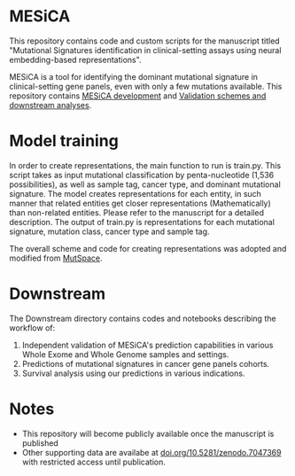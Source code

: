 # MESiCA

This repository contains code and custom scripts for the manuscript titled "Mutational Signatures identification in clinical-setting assays using neural embedding-based representations". 

MESiCA is a tool for identifying the dominant mutational signature in clinical-setting gene panels, even with only a few mutations available. 
This repository contains [MESiCA development](#Model) and [Validation schemes and downstream analyses](#Downstream). 

<a name="Model"/>

# Model training
In order to create representations, the main function to run is train.py. This script takes as input mutational classification by penta-nucleotide (1,536 possibilities), as well as sample tag, cancer type, and dominant mutational signature. 
The model creates representations for each entity, in such manner that related entities get closer representations (Mathematically) than non-related entities. Please refer to the manuscript for a detailed description. 
The output of train.py is representations for each mutational signature, mutation class, cancer type and sample tag.

The overall scheme and code for creating representations was adopted and modified from [MutSpace](https://github.com/ma-compbio/MutSpace).

<a name="Downstream"/>

# Downstream
The Downstream directory contains codes and notebooks describing the workflow of:
  1. Independent validation of MESiCA's prediction capabilities in various Whole Exome and Whole Genome samples and settings.
  2. Predictions of mutational signatures in cancer gene panels cohorts.
  3. Survival analysis using our predictions in various indications. 

# Notes
- This repository will become publicly available once the manuscript is published
- Other supporting data are availabe at [doi.org/10.5281/zenodo.7047369](https://doi.org/10.5281/zenodo.7047369) with restricted access until publication.

